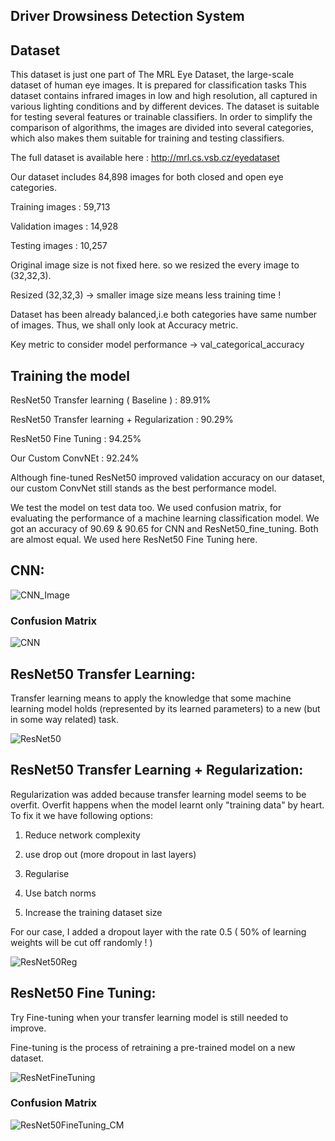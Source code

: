 ## Driver Drowsiness Detection System



## Dataset

This dataset is just one part of The MRL Eye Dataset, the large-scale dataset of human eye images. It is prepared for classification tasks This dataset contains infrared images in low and high resolution, all captured in various lighting conditions and by different devices. The dataset is suitable for testing several features or trainable classifiers. In order to simplify the comparison of algorithms, the images are divided into several categories, which also makes them suitable for training and testing classifiers.

The full dataset is available here : http://mrl.cs.vsb.cz/eyedataset

Our dataset includes 84,898 images for both closed and open eye categories.

Training images : 59,713

Validation images : 14,928

Testing images : 10,257

Original image size is not fixed here. so we resized the every image to (32,32,3).

Resized (32,32,3) -> smaller image size means less training time !

Dataset has been already balanced,i.e both categories have same number of images. Thus, we shall only look at Accuracy metric.

Key metric to consider model performance -> val_categorical_accuracy

## Training the model


ResNet50 Transfer learning ( Baseline ) : 89.91%

ResNet50 Transfer learning + Regularization : 90.29%

ResNet50 Fine Tuning : 94.25%

Our Custom ConvNEt : 92.24%

Although fine-tuned ResNet50 improved validation accuracy on our dataset, our custom ConvNet still stands as the best performance model.

We test the model on test data too. We used confusion matrix, for evaluating the performance of a machine learning classification model. We got an accuracy of 90.69 & 90.65 for CNN and ResNet50_fine_tuning. Both are almost equal. We used here ResNet50 Fine Tuning here. 

## CNN:

![CNN_Image](https://github.com/saikarthiknaladala/Drowsiness_Detection_Project/assets/144606889/f348c8e4-a033-4977-b984-b04ff4b169be)

### Confusion Matrix

![CNN](https://github.com/saikarthiknaladala/Drowsiness_Detection_Project/assets/144606889/7b602568-06d9-4268-a9be-c9659c20408a)

## ResNet50 Transfer Learning:
Transfer learning means to apply the knowledge that some machine learning model holds (represented by its learned parameters) to a new (but in some way related) task.

![ResNet50](https://github.com/saikarthiknaladala/Drowsiness_Detection_Project/assets/144606889/ffeb8b4c-0ed3-4973-9fc5-bd2a4b9d7207)

## ResNet50 Transfer Learning + Regularization:
Regularization was added because transfer learning model seems to be overfit. Overfit happens when the model learnt only "training data" by heart.
To fix it we have following options:

1. Reduce network complexity

2. use drop out (more dropout in last layers)

3. Regularise

4. Use batch norms

5. Increase the training dataset size
                              
For our case, I added a dropout layer with the rate 0.5 ( 50% of learning weights will be cut off randomly ! )

![ResNet50Reg](https://github.com/saikarthiknaladala/Drowsiness_Detection_Project/assets/144606889/2b6cf04d-d7ff-42fb-ac73-79e7769c5df4)

## ResNet50 Fine Tuning:
Try Fine-tuning when your transfer learning model is still needed to improve.

Fine-tuning is the process of retraining a pre-trained model on a new dataset. 

![ResNetFineTuning](https://github.com/saikarthiknaladala/Drowsiness_Detection_Project/assets/144606889/a7fb5ea3-f81c-4e43-904a-6f3543c32397)

### Confusion Matrix

![ResNet50FineTuning_CM](https://github.com/saikarthiknaladala/Drowsiness_Detection_Project/assets/144606889/c79067c3-7913-4b4c-8280-e85a58778bd5)
